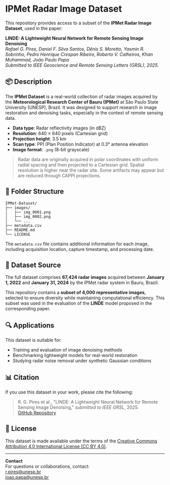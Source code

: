 # IPMet Radar Image Dataset

This repository provides access to a subset of the **IPMet Radar Image Dataset**, used in the paper:

**LINDE: A Lightweight Neural Network for Remote Sensing Image Denoising**  
_Rafael G. Pires, Daniel F. Silva Santos, Dênis S. Moretto, Yasmin R. Sobrinho, Pedro Henrique Crespan Ribeiro, Roberto V. Calheiros, Khan Muhammad, João Paulo Papa_  
_Submitted to IEEE Geoscience and Remote Sensing Letters (GRSL), 2025._

## 📦 Description

The **IPMet Dataset** is a real-world collection of radar images acquired by the **Meteorological Research Center of Bauru (IPMet)** at São Paulo State University (UNESP), Brazil. It was designed to support research in image restoration and denoising tasks, especially in the context of remote sensing data.

- **Data type**: Radar reflectivity images (in dBZ)
- **Resolution**: 640 × 640 pixels (Cartesian grid)
- **Projection height**: 3.5 km
- **Scan type**: PPI (Plan Position Indicator) at 0.3° antenna elevation
- **Image format**: `.png` (8-bit grayscale)

> Radar data are originally acquired in polar coordinates with uniform radial spacing and then projected to a Cartesian grid. Spatial resolution is higher near the radar site. Some artifacts may appear but are reduced through CAPPI projections.

## 📁 Folder Structure

```
IPMet-Dataset/
├── images/
│   ├── img_0001.png
│   ├── img_0002.png
│   └── ...
├── metadata.csv
├── README.md
└── LICENSE
```

The `metadata.csv` file contains additional information for each image, including acquisition location, capture timestamp, and processing date.

## 🧪 Dataset Source

The full dataset comprises **67,424 radar images** acquired between **January 1, 2022** and **January 31, 2024** by the IPMet radar system in Bauru, Brazil.

This repository contains a **subset of 4,000 representative images**, selected to ensure diversity while maintaining computational efficiency. This subset was used in the evaluation of the **LINDE** model proposed in the corresponding paper.

## 🔍 Applications

This dataset is suitable for:

- Training and evaluation of image denoising methods  
- Benchmarking lightweight models for real-world restoration  
- Studying radar noise removal under synthetic Gaussian conditions  

## 📊 Citation

If you use this dataset in your work, please cite the following:

> R. G. Pires et al., "LINDE: A Lightweight Neural Network for Remote Sensing Image Denoising," *submitted to IEEE GRSL*, 2025.  
> [GitHub Repository](https://github.com/YOUR_USERNAME/IPMet-Radar-Dataset)

## 📜 License

This dataset is made available under the terms of the [Creative Commons Attribution 4.0 International License (CC BY 4.0)](https://creativecommons.org/licenses/by/4.0/).

---

**Contact**  
For questions or collaborations, contact:  
[r.pires@unesp.br](mailto:r.pires@unesp.br)  
[joao.papa@unesp.br](mailto:joao.papa@unesp.br)